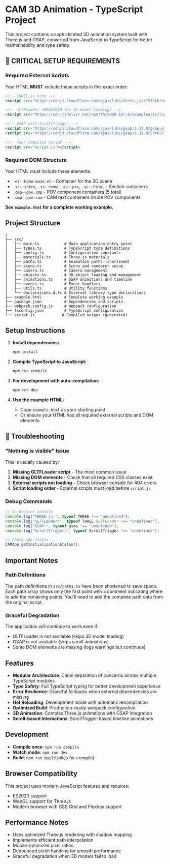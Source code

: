 # CAM 3D Animation - TypeScript Project

This project contains a sophisticated 3D animation system built with Three.js and GSAP, converted from JavaScript to TypeScript for better maintainability and type safety.

## 🚨 CRITICAL SETUP REQUIREMENTS

### Required External Scripts

Your HTML **MUST** include these scripts in this exact order:

```html
<!-- THREE.js Core -->
<script src="https://cdnjs.cloudflare.com/ajax/libs/three.js/r157/three.min.js"></script>

<!-- GLTFLoader (REQUIRED for 3D model loading) -->
<script src="https://cdn.jsdelivr.net/npm/three@0.157.0/examples/js/loaders/GLTFLoader.js"></script>

<!-- GSAP with ScrollTrigger -->
<script src="https://cdnjs.cloudflare.com/ajax/libs/gsap/3.12.0/gsap.min.js"></script>
<script src="https://cdnjs.cloudflare.com/ajax/libs/gsap/3.12.0/ScrollTrigger.min.js"></script>

<!-- Your compiled script -->
<script src="script.js"></script>
```

### Required DOM Structure

Your HTML must include these elements:

- `.el--home-maze.el` - Container for the 3D scene
- `.sc--intro`, `.sc--home`, `.sc--pov`, `.sc--final` - Section containers
- `.cmp--pov.cmp` - POV component containers (5 total)
- `.cmp--pov-cam` - CAM text containers inside POV components

**See `example.html` for a complete working example.**

## Project Structure

```
/
├── src/
│   ├── main.ts           # Main application entry point
│   ├── types.ts          # TypeScript type definitions
│   ├── config.ts         # Configuration constants
│   ├── materials.ts      # Three.js materials
│   ├── paths.ts          # Animation paths (shortened)
│   ├── scene.ts          # Scene and renderer setup
│   ├── camera.ts         # Camera management
│   ├── objects.ts        # 3D object loading and management
│   ├── animations.ts     # GSAP animations and timeline
│   ├── events.ts         # Event handlers
│   ├── utils.ts          # Utility functions
│   └── declarations.d.ts # External library type declarations
├── example.html          # Complete working example
├── package.json          # Dependencies and scripts
├── webpack.config.js     # Webpack configuration
├── tsconfig.json         # TypeScript configuration
└── script.js            # Compiled output (generated)
```

## Setup Instructions

1. **Install dependencies:**

   ```bash
   npm install
   ```

2. **Compile TypeScript to JavaScript:**

   ```bash
   npm run compile
   ```

3. **For development with auto-compilation:**

   ```bash
   npm run dev
   ```

4. **Use the example HTML:**
   - Copy `example.html` as your starting point
   - Or ensure your HTML has all required external scripts and DOM elements

## 🔧 Troubleshooting

### "Nothing is visible" Issue

This is usually caused by:

1. **Missing GLTFLoader script** - The most common issue
2. **Missing DOM elements** - Check that all required CSS classes exist
3. **External scripts not loading** - Check browser console for 404 errors
4. **Script loading order** - External scripts must load before `script.js`

### Debug Commands

```javascript
// In browser console
console.log("THREE.js:", typeof THREE !== "undefined");
console.log("GLTFLoader:", typeof THREE.GLTFLoader !== "undefined");
console.log("GSAP:", typeof gsap !== "undefined");
console.log("ScrollTrigger:", typeof ScrollTrigger !== "undefined");

// Check app status
CAMApp.getInitializationStatus();
```

## Important Notes

### Path Definitions

The path definitions in `src/paths.ts` have been shortened to save space. Each path array shows only the first point with a comment indicating where to add the remaining points. You'll need to add the complete path data from the original script.

### Graceful Degradation

The application will continue to work even if:

- GLTFLoader is not available (skips 3D model loading)
- GSAP is not available (skips scroll animations)
- Some DOM elements are missing (logs warnings but continues)

## Features

- **Modular Architecture**: Clean separation of concerns across multiple TypeScript modules
- **Type Safety**: Full TypeScript typing for better development experience
- **Error Resilience**: Graceful fallbacks when external dependencies are missing
- **Hot Reloading**: Development mode with automatic recompilation
- **Optimized Build**: Production-ready webpack configuration
- **3D Animation**: Complex Three.js animations with GSAP integration
- **Scroll-based Interactions**: ScrollTrigger-based timeline animations

## Development

- **Compile once**: `npm run compile`
- **Watch mode**: `npm run dev`
- **Build**: `npm run build` (alias for compile)

## Browser Compatibility

This project uses modern JavaScript features and requires:

- ES2020 support
- WebGL support for Three.js
- Modern browser with CSS Grid and Flexbox support

## Performance Notes

- Uses optimized Three.js rendering with shadow mapping
- Implements efficient path interpolation
- Mobile-optimized pixel ratios
- Debounced scroll handling for smooth performance
- Graceful degradation when 3D models fail to load
